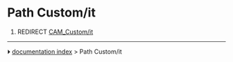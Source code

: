 # Path Custom/it
1.  REDIRECT [CAM_Custom/it](CAM_Custom/it.md)



---
⏵ [documentation index](../README.md) > Path Custom/it
